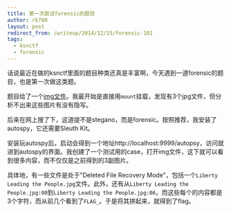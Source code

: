 ```yaml
---
title: 第一次尝试forensic的题目
author: rk700
layout: post
redirect_from: /writeup/2014/12/15/forensic-101
tags:
  - ksnctf
  - forensic
---
```


话说最近在做的ksnctf里面的题目种类还真是丰富啊，今天遇到一道forensic的题目，也是第一次做这类题。

题目给了一个[img文件](http://ksnctf.sweetduet.info/q/18/drive.zip)。我最开始是直接用`mount`挂载，发现有3个jpg文件，但分析不出来这些图片有没有隐写。

后来在网上搜了下，这道提不是stegano，而是forensic。按照推荐，我安装了autospy，它还需要Sleuth Kit。

安装玩autospy后，启动会得到一个地址http://localhost:9999/autopsy，访问就进到autospy的界面。我创建了一个测试用的case，打开img文件，这下就可以看到很多内容，而不仅仅是之前得到的3副图片。

具体地，有一些文件是处于"Deleted File Recovery Mode"，包括一个`Liberty Leading the People.jpg`文件。此外，还有从`Liberty Leading the People.jpg:00`到`Liberty Leading the People.jpg:06`，而这些每个的内容都是3个字符，而从前几个看到了`FLAG_`。于是将其拼起来，就得到了flag。
